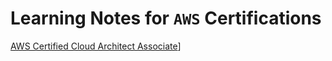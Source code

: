 # Learning Notes for `AWS` Certifications

[AWS Certified Cloud Architect Associate](AWS%20Certified%20Cloud%20Architect%20Associate.md)]
